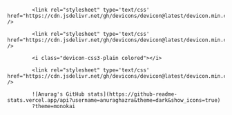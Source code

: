 
            <link rel="stylesheet" type='text/css' href="https://cdn.jsdelivr.net/gh/devicons/devicon@latest/devicon.min.css" />

            <link rel="stylesheet" type='text/css' href="https://cdn.jsdelivr.net/gh/devicons/devicon@latest/devicon.min.css" />
            
            <i class="devicon-css3-plain colored"></i>
          
            <link rel="stylesheet" type='text/css' href="https://cdn.jsdelivr.net/gh/devicons/devicon@latest/devicon.min.css" />
            
            ![Anurag's GitHub stats](https://github-readme-stats.vercel.app/api?username=anuraghazra&theme=dark&show_icons=true)
            ?theme=monokai
            
          
